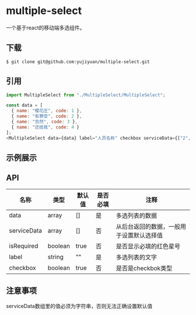 # multiple-select
一个基于react的移动端多选组件。
## 下载

```shell
$ git clone git@github.com:yujiyuan/multiple-select.git
```
## 引用

```javascript
import MultipleSelect from "./MultipleSelect/MultipleSelect";

const data = [
  { name: "樱花庄", code: 1 },
  { name: "有罪受", code: 2 },
  { name: "忽然", code: 3 },
  { name: "还给我", code: 4 }
];
<MultipleSelect data={data} label="人员名称" checkbox serviceData={["2", "3"]} />
```
## 示例展示

[codesandbox]: https://codesandbox.io/s/zq10pn529x

## API

| 名称        | 类型    | 默认值 | 是否必填 | 注释                                     |
| ----------- | ------- | ------ | -------- | ---------------------------------------- |
| data        | array   | []     | 是       | 多选列表的数据                           |
| serviceData | array   | []     | 否       | 从后台返回的数据，一般用于设置默认选择值 |
| isRequired  | boolean | true   | 否       | 是否显示必填的红色星号                   |
| label       | string  | ""     | 是       | 多选列表的文字                           |
| checkbox    | boolean | true   | 否       | 是否是checkbok类型                       |

## 注意事项

serviceData数组里的值必须为字符串，否则无法正确设置默认值